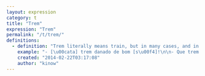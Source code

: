 ```yaml
---
layout: expression
category: t
title: "Trem"
expression: "Trem"
permalink: "/t/trem/"
definitions:
  - definition: "Trem literally means train, but in many cases, and in special in Minas Gerais and surroundings, it is used as 'thing', or 'stuff'."
    example: "- [\u00cata] trem danado de bom [s\u00f4]!\n\n- Que trem \u00e9 esse a\u00ed?"
    created: "2014-02-22T03:17:08"
    author: "kinow"
---
```

